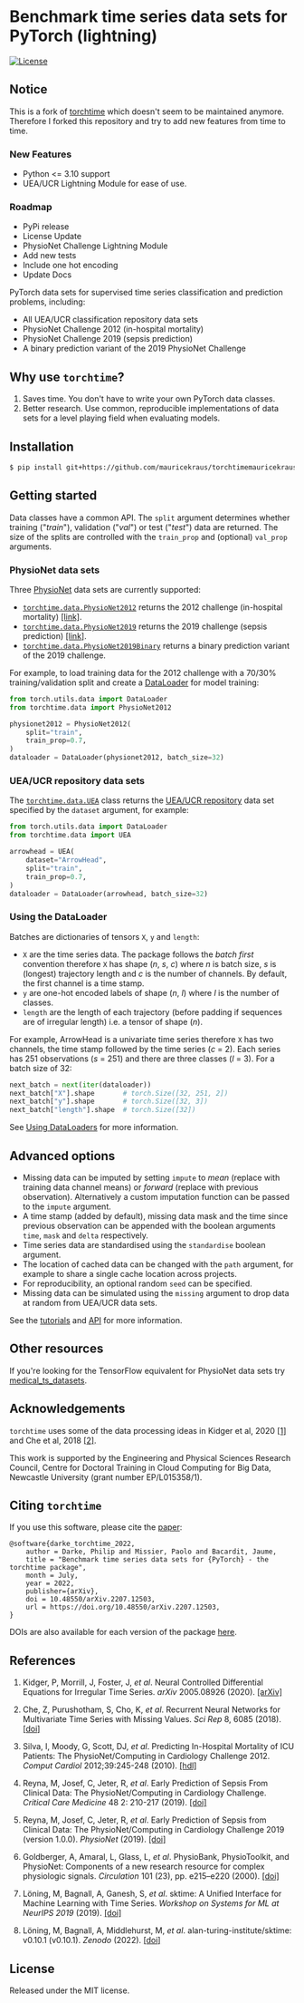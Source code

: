 # Benchmark time series data sets for PyTorch (lightning)

<!-- [![PyPi](https://img.shields.io/pypi/v/torchtime)](https://pypi.org/project/torchtime) -->
<!-- [![Build status](https://img.shields.io/github/workflow/status/philipdarke/torchtime/build.svg)](https://github.com/philipdarke/torchtime/actions/workflows/build.yml) -->
<!-- ![Coverage](https://philipdarke.com/torchtime/assets/coverage-badge.svg?dummy=8484744) -->
[![License](https://img.shields.io/github/license/philipdarke/torchtime.svg)](https://github.com/philipdarke/torchtime/blob/main/LICENSE)
<!-- [![DOI](https://img.shields.io/badge/DOI-10.48550%2FarXiv.2207.12503-blue)](https://doi.org/10.48550/arXiv.2207.12503) -->

## Notice
This is a fork of [torchtime](https://github.com/philipdarke/torchtime) which doesn't seem to be maintained anymore. Therefore I forked this repository and try to add new features from time to time.

### New Features
* Python <= 3.10 support
* UEA/UCR Lightning Module for ease of use.

### Roadmap
* PyPi release
* License Update
* PhysioNet Challenge Lightning Module
* Add new tests
* Include one hot encoding
* Update Docs


PyTorch data sets for supervised time series classification and prediction problems, including:

* All UEA/UCR classification repository data sets
* PhysioNet Challenge 2012 (in-hospital mortality)
* PhysioNet Challenge 2019 (sepsis prediction)
* A binary prediction variant of the 2019 PhysioNet Challenge

## Why use `torchtime`?

1. Saves time. You don't have to write your own PyTorch data classes.
2. Better research. Use common, reproducible implementations of data sets for a level playing field when evaluating models.

## Installation

```bash
$ pip install git+https://github.com/mauricekraus/torchtimemauricekraus
```

## Getting started

Data classes have a common API. The `split` argument determines whether training ("*train*"), validation ("*val*") or test ("*test*") data are returned. The size of the splits are controlled with the `train_prop` and (optional) `val_prop` arguments.

### PhysioNet data sets

Three [PhysioNet](https://physionet.org/) data sets are currently supported:

* [`torchtime.data.PhysioNet2012`](https://philipdarke.com/torchtime/api/data.html#torchtime.data.PhysioNet2012) returns the 2012 challenge (in-hospital mortality) [[link]](https://physionet.org/content/challenge-2012/1.0.0/).
* [`torchtime.data.PhysioNet2019`](https://philipdarke.com/torchtime/api/data.html#torchtime.data.PhysioNet2019) returns the 2019 challenge (sepsis prediction) [[link]](https://physionet.org/content/challenge-2019/1.0.0/).
* [`torchtime.data.PhysioNet2019Binary`](https://philipdarke.com/torchtime/api/data.html#torchtime.data.PhysioNet2019Binary) returns a binary prediction variant of the 2019 challenge.

For example, to load training data for the 2012 challenge with a 70/30% training/validation split and create a [DataLoader](https://pytorch.org/docs/stable/data.html#torch.utils.data.DataLoader) for model training:

```python
from torch.utils.data import DataLoader
from torchtime.data import PhysioNet2012

physionet2012 = PhysioNet2012(
    split="train",
    train_prop=0.7,
)
dataloader = DataLoader(physionet2012, batch_size=32)
```

### UEA/UCR repository data sets

The [`torchtime.data.UEA`](https://philipdarke.com/torchtime/api/data.html#torchtime.data.UEA) class returns the [UEA/UCR repository](https://www.timeseriesclassification.com/) data set specified by the `dataset` argument, for example:

```python
from torch.utils.data import DataLoader
from torchtime.data import UEA

arrowhead = UEA(
    dataset="ArrowHead",
    split="train",
    train_prop=0.7,
)
dataloader = DataLoader(arrowhead, batch_size=32)
```

### Using the DataLoader

Batches are dictionaries of tensors `X`, `y` and `length`:

* `X` are the time series data. The package follows the *batch first* convention therefore `X` has shape (*n*, *s*, *c*) where *n* is batch size, *s* is (longest) trajectory length and *c* is the number of channels. By default, the first channel is a time stamp.
* `y` are one-hot encoded labels of shape (*n*, *l*) where *l* is the number of classes.
* `length` are the length of each trajectory (before padding if sequences are of irregular length) i.e. a tensor of shape (*n*).

For example, ArrowHead is a univariate time series therefore `X` has two channels, the time stamp followed by the time series (*c* = 2). Each series has 251 observations (*s* = 251) and there are three classes (*l* = 3). For a batch size of 32:

```python
next_batch = next(iter(dataloader))
next_batch["X"].shape       # torch.Size([32, 251, 2])
next_batch["y"].shape       # torch.Size([32, 3])
next_batch["length"].shape  # torch.Size([32])
```

See [Using DataLoaders](https://philipdarke.com/torchtime/tutorials/getting_started.html#using-dataloaders) for more information.

## Advanced options

* Missing data can be imputed by setting `impute` to *mean* (replace with training data channel means) or *forward* (replace with previous observation). Alternatively a custom imputation function can be passed to the `impute` argument.
* A time stamp (added by default), missing data mask and the time since previous observation can be appended with the boolean arguments ``time``, ``mask`` and ``delta`` respectively.
* Time series data are standardised using the `standardise` boolean argument.
* The location of cached data can be changed with the ``path`` argument, for example to share a single cache location across projects.
* For reproducibility, an optional random `seed` can be specified.
* Missing data can be simulated using the `missing` argument to drop data at random from UEA/UCR data sets.

See the [tutorials](https://philipdarke.com/torchtime/tutorials/) and [API](https://philipdarke.com/torchtime/api/) for more information.

## Other resources

If you're looking for the TensorFlow equivalent for PhysioNet data sets try [medical_ts_datasets](https://github.com/ExpectationMax/medical_ts_datasets).

## Acknowledgements

`torchtime` uses some of the data processing ideas in Kidger et al, 2020 [[1]](https://arxiv.org/abs/2005.08926) and Che et al, 2018 [[2]](https://doi.org/10.1038/s41598-018-24271-9).

This work is supported by the Engineering and Physical Sciences Research Council, Centre for Doctoral Training in Cloud Computing for Big Data, Newcastle University (grant number EP/L015358/1).

## Citing `torchtime`

If you use this software, please cite the [paper](https://doi.org/10.48550/arXiv.2207.12503):

```
@software{darke_torchtime_2022,
    author = Darke, Philip and Missier, Paolo and Bacardit, Jaume,
    title = "Benchmark time series data sets for {PyTorch} - the torchtime package",
    month = July,
    year = 2022,
    publisher={arXiv},
    doi = 10.48550/arXiv.2207.12503,
    url = https://doi.org/10.48550/arXiv.2207.12503,
}
```

DOIs are also available for each version of the package [here](https://doi.org/10.5281/zenodo.6402406).

## References

1. Kidger, P, Morrill, J, Foster, J, *et al*. Neural Controlled Differential Equations for Irregular Time Series. *arXiv* 2005.08926 (2020). [[arXiv]](https://arxiv.org/abs/2005.08926)

1. Che, Z, Purushotham, S, Cho, K, *et al*. Recurrent Neural Networks for Multivariate Time Series with Missing Values. *Sci Rep* 8, 6085 (2018). [[doi]](https://doi.org/10.1038/s41598-018-24271-9)

1. Silva, I, Moody, G, Scott, DJ, *et al*. Predicting In-Hospital Mortality of ICU Patients: The PhysioNet/Computing in Cardiology Challenge 2012. *Comput Cardiol* 2012;39:245-248 (2010). [[hdl]](http://hdl.handle.net/1721.1/93166)

1. Reyna, M, Josef, C, Jeter, R, *et al*. Early Prediction of Sepsis From Clinical Data: The PhysioNet/Computing in Cardiology Challenge. *Critical Care Medicine* 48 2: 210-217 (2019). [[doi]](https://doi.org/10.1097/CCM.0000000000004145)

1. Reyna, M, Josef, C, Jeter, R, *et al*. Early Prediction of Sepsis from Clinical Data: The PhysioNet/Computing in Cardiology Challenge 2019 (version 1.0.0). *PhysioNet* (2019). [[doi]](https://doi.org/10.13026/v64v-d857)

1. Goldberger, A, Amaral, L, Glass, L, *et al*. PhysioBank, PhysioToolkit, and PhysioNet: Components of a new research resource for complex physiologic signals. *Circulation* 101 (23), pp. e215–e220 (2000). [[doi]](https://doi.org/10.1161/01.cir.101.23.e215)

1. Löning, M, Bagnall, A, Ganesh, S, *et al*. sktime: A Unified Interface for Machine Learning with Time Series. *Workshop on Systems for ML at NeurIPS 2019* (2019). [[doi]](https://doi.org/10.5281/zenodo.3970852)

1. Löning, M, Bagnall, A, Middlehurst, M, *et al*. alan-turing-institute/sktime: v0.10.1 (v0.10.1). *Zenodo* (2022). [[doi]](https://doi.org/10.5281/zenodo.6191159)

## License

Released under the MIT license.
